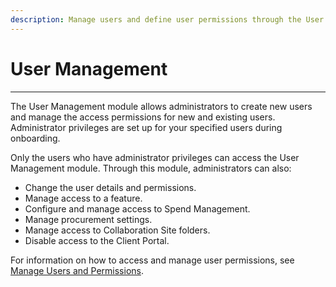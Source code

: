 ```yaml
---
description: Manage users and define user permissions through the User Management module.
---
```


# User Management

***

The User Management module allows administrators to create new users and manage the access permissions for new and existing users. Administrator privileges are set up for your specified users during onboarding.

Only the users who have administrator privileges can access the User Management module.  Through this module, administrators can also:

* Change the user details and permissions.
* Manage access to a feature.
* Configure and manage access to Spend Management.
* Manage procurement settings.
* Manage access to Collaboration Site folders.
* Disable access to the Client Portal.

For information on how to access and manage user permissions, see [Manage Users and Permissions](manage-users-and-permissions.md).
